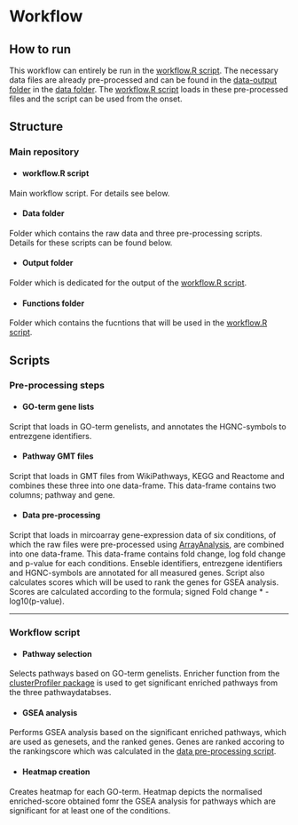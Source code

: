 # Workflow

## How to run
This workflow can entirely be run in the [workflow.R script](https://github.com/laurent2207/TiO2-scripts/blob/master/workflow.R). The necessary data files are already pre-processed and can be found in the [data-output folder](https://github.com/laurent2207/TiO2-scripts/tree/master/data/data-output) in the [data folder](https://github.com/laurent2207/TiO2-scripts/tree/master/data). The [workflow.R script](https://github.com/laurent2207/TiO2-scripts/blob/master/workflow.R) loads in these pre-processed files and the script can be used from the onset.  

## Structure

### Main repository
* #### workflow.R script
Main workflow script. For details see below.

* #### Data folder
Folder which contains the raw data and three pre-processing scripts. Details for these scripts can be found below. 

* #### Output folder
Folder which is dedicated for the output of the [workflow.R script](https://github.com/laurent2207/TiO2-scripts/blob/master/workflow.R).

* #### Functions folder
Folder which contains the fucntions that will be used in the [workflow.R script](https://github.com/laurent2207/TiO2-scripts/blob/master/workflow.R).

## Scripts

### Pre-processing steps
* #### GO-term gene lists
Script that loads in GO-term genelists, and annotates the HGNC-symbols to entrezgene identifiers.

* #### Pathway GMT files
Script that loads in GMT files from WikiPathways, KEGG and Reactome and combines these three into one data-frame. This data-frame contains two columns; pathway and gene.

* #### Data pre-processing
Script that loads in mircoarray gene-expression data of six conditions, of which the raw files were pre-processed using [ArrayAnalysis](arrayanalysis.org), are combined into one data-frame. This data-frame contains fold change, log fold change and p-value for each conditions. Enseble identifiers, entrezgene identifiers and HGNC-symbols are annotated for all measured genes. 
Script also calculates scores which will be used to rank the genes for GSEA analysis. Scores are calculated according to the formula; signed Fold change * -log10(p-value).

----

### Workflow script
* #### Pathway selection
Selects pathways based on GO-term genelists. Enricher function from the [clusterProfiler package](https://bioconductor.org/packages/release/bioc/html/clusterProfiler.html) is used to get significant enriched pathways from the three pathwaydatabses. 

* #### GSEA analysis
Performs GSEA analysis based on the significant enriched pathways, which are used as genesets, and the ranked genes. Genes are ranked accoring to the rankingscore which was calculated in the [data pre-processing script](https://github.com/laurent2207/TiO2-scripts/blob/master/data/data_pre_processing.R).

* #### Heatmap creation
Creates heatmap for each GO-term. Heatmap depicts the normalised enriched-score obtained fomr the GSEA analysis for pathways which are significant for at least one of the conditions. 
